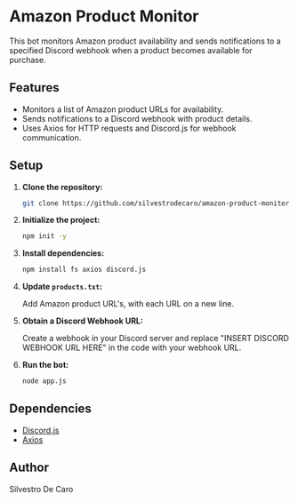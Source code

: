 # Amazon Product Monitor

This bot monitors Amazon product availability and sends notifications to a specified Discord webhook when a product becomes available for purchase.

## Features

- Monitors a list of Amazon product URLs for availability.
- Sends notifications to a Discord webhook with product details.
- Uses Axios for HTTP requests and Discord.js for webhook communication.

## Setup

1. **Clone the repository:**

   ```bash
   git clone https://github.com/silvestrodecaro/amazon-product-monitor

2. **Initialize the project:**

    ```bash
    npm init -y

3. **Install dependencies:**

    ```bash
    npm install fs axios discord.js

4. **Update `products.txt`:**

    Add Amazon product URL's, with each URL on a new line.

5. **Obtain a Discord Webhook URL:**

    Create a webhook in your Discord server and replace "INSERT DISCORD WEBHOOK URL HERE" in the code with your webhook URL.

6. **Run the bot:**

    ```bash
    node app.js

## Dependencies

- [Discord.js](https://discord.js.org/)
- [Axios](https://axios-http.com/)

## Author

Silvestro De Caro
